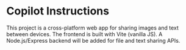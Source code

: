 # Copilot Instructions
<!-- Use this file to provide workspace-specific custom instructions to Copilot. For more details, visit https://code.visualstudio.com/docs/copilot/copilot-customization#_use-a-githubcopilotinstructionsmd-file -->

This project is a cross-platform web app for sharing images and text between devices. The frontend is built with Vite (vanilla JS). A Node.js/Express backend will be added for file and text sharing APIs.
